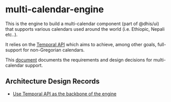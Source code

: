 # multi-calendar-engine

This is the engine to build a multi-calendar component (part of @dhis/ui) that supports various calendars used around the world (i.e. Ethiopic, Nepali etc..).

It relies on the [Temporal API](https://tc39.es/proposal-temporal) which aims to achieve, among other goals, full-support for non-Gregorian calendars.

This [document](https://docs.google.com/document/d/19zjyB45oBbqC5KeubaU8E7cw9fGhFc3tOXY0GkzZKqc/edit?userstoinvite=hendrik%40dhis2.org#heading=h.rjt0etsbsqh6) documents the requirements and design decisions for multi-calendar support.

## Architecture Design Records

- [Use Temporal API as the backbone of the engine](./doc/architecture/decisions/0002-use-temporal-api-as-the-backbone-for-the-engine.md)
